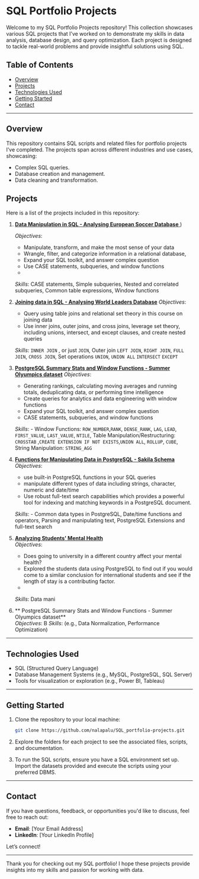 # SQL Portfolio Projects

Welcome to my SQL Portfolio Projects repository! This collection showcases various SQL projects that I’ve worked on to demonstrate my skills in data analysis, database design, and query optimization. Each project is designed to tackle real-world problems and provide insightful solutions using SQL.

## Table of Contents

- [Overview](#overview)
- [Projects](#projects)
- [Technologies Used](#technologies-used)
- [Getting Started](#getting-started)
- [Contact](#contact)

---

## Overview

This repository contains SQL scripts and related files for portfolio projects I’ve completed. The projects span across different industries and use cases, showcasing:
- Complex SQL queries.
- Database creation and management.
- Data cleaning and transformation.

## Projects

Here is a list of the projects included in this repository:

1. [**Data Manipulation in SQL - Analysing European Soccer Database** ](https://github.com/nalapalu/SQL_portfolio-projects/tree/main/Data%20Manipulation%20in%20SQL%20-%20Analysing%20Football%20database))
 
   *Objectives*:
   - Manipulate, transform, and make the most sense of your data
   - Wrangle, filter, and categorize information in a relational database,
   - Expand your SQL toolkit, and answer complex question
   - Use CASE statements, subqueries, and window functions
   - 
   *Skills*: CASE statements, Simple subqueries, Nested and correlated subqueries, Common table expressions, Window functions

2. [**Joining data in SQL - Analysing World Leaders Database**](https://github.com/nalapalu/SQL_portfolio-projects/tree/main/Joining%20data%20in%20SQL%20-%20Analysing%20World%20Leaders%20Database)
   *Objectives*: 
   - Query using table joins and relational set theory in this course on joining data
   - Use inner joins, outer joins, and cross joins, leverage set theory, including unions, intersect, and except clauses, and create nested queries
   
   *Skills*: `INNER JOIN` , or just `JOIN`, Outer join `LEFT JOIN`, `RIGHT JOIN`, `FULL JOIN`, `CROSS JOIN`, Set operations `UNION`, `UNION ALL` `INTERSECT` `EXCEPT`

3. [**PostgreSQL Summary Stats and Window Functions - Summer Olyumpics dataset**](https://github.com/nalapalu/SQL_portfolio-projects/tree/main/PostgreSQL%20Summary%20Stats%20and%20Window%20Functions%20-%20Summer%20Olyumpics%20dataset)
   *Objectives*:
   - Generating rankings, calculating moving averages and running totals, deduplicating data, or performing time intelligence
   - Create queries for analytics and data engineering with window functions
   - Expand your SQL toolkit, and answer complex question
   - CASE statements, subqueries, and window functions
     
   *Skills*: - Window Functions: `ROW_NUMBER`,`RANK`, `DENSE_RANK`, `LAG`, `LEAD`, `FIRST_VALUE`, `LAST_VALUE`, `NTILE`, Table Manipulation/Restructuring: `CROSSTAB` ,`CREATE EXTENSION IF NOT EXISTS`,`UNION ALL`, `ROLLUP`, `CUBE`, String Manipulation: `STRING_AGG`

4. [**Functions for Manipulating Data in PostgreSQL - Sakila Schema**](https://github.com/nalapalu/SQL_portfolio-projects/tree/main/Functions%20for%20Manipulating%20Data%20in%20PostgreSQL%20-Sakila%20Schema)  
   *Objectives*:
   - use built-in PostgreSQL functions in your SQL queries
   - manipulate different types of data including strings, character, numeric and date/time
   - Use robust full-text search capabilities which provides a powerful tool for indexing and matching keywords in a PostgreSQL document.

   *Skills*: - Common data types in PostgreSQL, Date/time functions and operators, Parsing and manipulating text, PostgreSQL Extensions and full-text search
   
5. [**Analyzing Students' Mental Health**](https://github.com/nalapalu/SQL_portfolio-projects/tree/main/Analyzing%20Students'%20Mental%20Health)   
   *Objectives*:
   - Does going to university in a different country affect your mental health?
   - Explored the students data using PostgreSQL to find out if you would come to a similar conclusion for international students and see if the length of stay is a contributing factor.
   - 
   *Skills*: Data mani

3. ** PostgreSQL Summary Stats and Window Functions - Summer Olyumpics dataset**  
   *Objectives*: B 
   *Skills*: (e.g., Data Normalization, Performance Optimization)

---

## Technologies Used

- SQL (Structured Query Language)
- Database Management Systems (e.g., MySQL, PostgreSQL, SQL Server)
- Tools for visualization or exploration (e.g., Power BI, Tableau)

---

## Getting Started

1. Clone the repository to your local machine:
   ```bash
   git clone https://github.com/nalapalu/SQL_portfolio-projects.git
   ```

2. Explore the folders for each project to see the associated files, scripts, and documentation.

3. To run the SQL scripts, ensure you have a SQL environment set up. Import the datasets provided and execute the scripts using your preferred DBMS.

---

## Contact

If you have questions, feedback, or opportunities you'd like to discuss, feel free to reach out:

- **Email**: [Your Email Address]
- **LinkedIn**: [Your LinkedIn Profile]  

Let’s connect!

---

Thank you for checking out my SQL portfolio! I hope these projects provide insights into my skills and passion for working with data.
